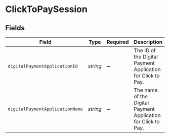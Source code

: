 # ClickToPaySession


## Fields

| Field                                                         | Type                                                          | Required                                                      | Description                                                   | Example                                                       |
| ------------------------------------------------------------- | ------------------------------------------------------------- | ------------------------------------------------------------- | ------------------------------------------------------------- | ------------------------------------------------------------- |
| `digitalPaymentApplicationId`                                 | *string*                                                      | :heavy_minus_sign:                                            | The ID of the Digital Payment Application for Click to Pay.   | a0b093e4-028a-4310-93fb-4ed0afc813fb                          |
| `digitalPaymentApplicationName`                               | *string*                                                      | :heavy_minus_sign:                                            | The name of the Digital Payment Application for Click to Pay. | Plantly T4JUU1                                                |